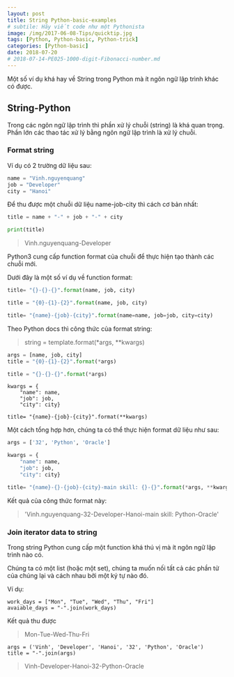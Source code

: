 ```yaml
---
layout: post
title: String Python-basic-examples
# subtile: Hãy viết code như một Pythonista
image: /img/2017-06-08-Tips/quicktip.jpg
tags: [Python, Python-basic, Python-trick]
categories: [Python-basic]
date: 2018-07-20
# 2018-07-14-PE025-1000-digit-Fibonacci-number.md
---
```

Một số ví dụ khá hay về String trong Python mà ít ngôn ngữ lập trình khác có được.


## String-Python

Trong các ngôn ngữ lập trình thì phần xử lý chuỗi (string) là khá quan trọng. Phần lớn các thao tác xử lý bằng ngôn ngữ lập trình là  xử lý chuỗi. 

### Format string

Ví dụ có 2 trường dữ liệu sau: 

```Python
name = "Vinh.nguyenquang"
job = "Developer"
city = "Hanoi"
```

Để thu được một chuỗi dữ liệu name-job-city thì cách cơ bản nhất:

```Python
title = name + "-" + job + "-" + city

print(title)
```

>Vinh.nguyenquang-Developer

Python3 cung cấp function format của chuỗi để thực hiện tạo thành các chuỗi mới.

Dưới đây là một số ví dụ về function format:

```Python
title= "{}-{}-{}".format(name, job, city)

title = "{0}-{1}-{2}".format(name, job, city)

title= "{name}-{job}-{city}".format(name=name, job=job, city=city)


```

Theo Python docs thì công thức của format string:

>string = template.format(*args, **kwargs)

```Python
args = [name, job, city]
title = "{0}-{1}-{2}".format(*args)

title = "{}-{}-{}".format(*args)

```


```Pythonn
kwargs = {
    "name": name,
    "job": job, 
    "city": city}

title= "{name}-{job}-{city}".format(**kwargs)

```

Một cách tổng hợp hơn, chúng ta có thể thực hiện format dữ liệu như sau:

```Python
args = ['32', 'Python', 'Oracle']

kwargs = {
    "name": name,
    "job": job, 
    "city": city}

title= "{name}-{}-{job}-{city}-main skill: {}-{}".format(*args, **kwargs)


```

Kết quả của công thức format này:

>'Vinh.nguyenquang-32-Developer-Hanoi-main skill: Python-Oracle'

### Join iterator data to string

Trong string Python cung cấp một function khá thú vị mà ít ngôn ngữ lập trình nào có.


Chúng ta có một list (hoặc một set), chúng ta muốn nối tất cả các phần tử của chúng lại và cách nhau bởi một ký tự nào đó.

Ví dụ:

```
work_days = ["Mon", "Tue", "Wed", "Thu", "Fri"]
avaiable_days = "-".join(work_days) 
```

Kết quả thu được

>Mon-Tue-Wed-Thu-Fri


```
args = ('Vinh', 'Developer', 'Hanoi', '32', 'Python', 'Oracle')
title = "-".join(args)

```

>Vinh-Developer-Hanoi-32-Python-Oracle

